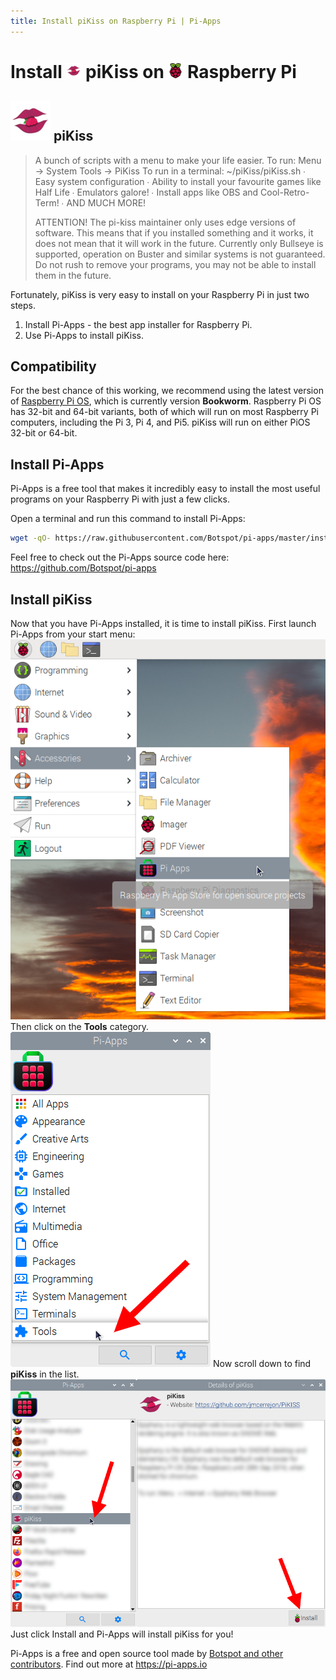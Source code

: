 ```yaml
---
title: Install piKiss on Raspberry Pi | Pi-Apps
---
```

<div class="simple-install-content content">

# Install <img src="/img/app-icons/piKiss/icon-64.png" height=24> piKiss on <img src=/img/other-icons/raspberrypi-icon.svg height=24> Raspberry Pi

## <img src="/img/app-icons/piKiss/icon-64.png"> piKiss
> A bunch of scripts with a menu to make your life easier. 
> To run: Menu -> System Tools -> PiKiss
> To run in a terminal: ~/piKiss/piKiss.sh
>  ∙ Easy system configuration
>  ∙ Ability to install your favourite games like Half Life
>  ∙ Emulators galore!
>  ∙ Install apps like OBS and Cool-Retro-Term!
>  ∙ AND MUCH MORE!
> 
> ATTENTION! The pi-kiss maintainer only uses edge versions of software. This means that if you installed something and it works, it does not mean that it will work in the future. Currently only Bullseye is supported, operation on Buster and similar systems is not guaranteed. Do not rush to remove your programs, you may not be able to install them in the future.

Fortunately, piKiss is very easy to install on your Raspberry Pi in just two steps.
1. Install Pi-Apps - the best app installer for Raspberry Pi.
2. Use Pi-Apps to install piKiss.
</div>
<div class="simple-install-content content">

## Compatibility
For the best chance of this working, we recommend using the latest version of [Raspberry Pi OS](https://www.raspberrypi.com/software/), which is currently version **Bookworm**.
Raspberry Pi OS has 32-bit and 64-bit variants, both of which will run on most Raspberry Pi computers, including the Pi 3, Pi 4, and Pi5.
piKiss will run on either PiOS 32-bit or 64-bit.
</div>
<div class="simple-install-content content">

## Install Pi-Apps

Pi-Apps is a free tool that makes it incredibly easy to install the most useful programs on your Raspberry Pi with just a few clicks.

Open a terminal and run this command to install Pi-Apps:
```bash
wget -qO- https://raw.githubusercontent.com/Botspot/pi-apps/master/install | bash
```
Feel free to check out the Pi-Apps source code here: https://github.com/Botspot/pi-apps
</div>
<div class="simple-install-content content">

## Install piKiss

Now that you have Pi-Apps installed, it is time to install piKiss.
First launch Pi-Apps from your start menu:
<img src="/img/start-menu.png">
Then click on the <b>Tools</b> category.
<img src="/img/category-selections/Tools.png">
Now scroll down to find <b>piKiss</b> in the list.
<img src="/img/app-icons/piKiss/app-selection.png">
Just click Install and Pi-Apps will install piKiss for you!
</div>
<div class="simple-install-content content">

Pi-Apps is a free and open source tool made by [Botspot and other contributors](/about/#contributors). Find out more at https://pi-apps.io
</div>
